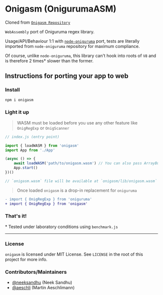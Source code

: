 # Onigasm (**Onig**uruma**ASM**)
Cloned from [`Onigasm Repository`](https://github.com/zikaari/onigasm)

`WebAssembly` port of Oniguruma regex library.

Usage/API/Behaviour 1:1 with [`node-oniguruma`](https://github.com/atom/node-oniguruma) port, tests are literally imported from `node-oniguruma` repository for maximum compliance.

Of course, unlike `node-oniguruma`, this library can't hook into roots of `V8` and is therefore 2 times* slower than the former.

## Instructions for porting your app to web

### Install

```bash
npm i onigasm
```

### Light it up

> WASM must be loaded before you use any other feature like `OnigRegExp` or `OnigScanner`

```javascript
// index.js (entry point)

import { loadWASM } from 'onigasm'
import App from './App'

(async () => {
    await loadWASM('path/to/onigasm.wasm') // You can also pass ArrayBuffer of onigasm.wasm file
    App.start()
})()

// `onigasm.wasm` file will be available at `onigasm/lib/onigasm.wasm` in `node_modules` of your project directory
```

> Once loaded `onigasm` is a drop-in replacement for `oniguruma`

```diff
- import { OnigRegExp } from 'oniguruma'
+ import { OnigRegExp } from 'onigasm'
```

### That's it!

\* Tested under laboratory conditions using `benchmark.js`
___

### License

`onigasm` is licensed under MIT License. See `LICENSE` in the root of this project for more info.

### Contributors/Maintainers
- [@neeksandhu](https://github.com/NeekSandhu) (Neek Sandhu)
- [@aeschli](https://github.com/aeschli) (Martin Aeschlimann)

